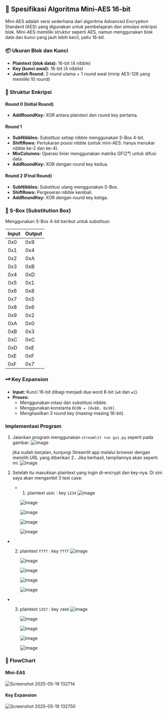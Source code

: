 ## 🔐 Spesifikasi Algoritma Mini-AES 16-bit

Mini-AES adalah versi sederhana dari algoritma Advanced Encryption Standard (AES) yang digunakan untuk pembelajaran dan simulasi enkripsi blok. Mini-AES memiliki struktur seperti AES, namun menggunakan blok data dan kunci yang jauh lebih kecil, yaitu 16-bit.

### 📦 Ukuran Blok dan Kunci
- **Plaintext (blok data):** 16-bit (4 nibble)
- **Key (kunci awal):** 16-bit (4 nibble)
- **Jumlah Round:** 2 round utama + 1 round awal (mirip AES-128 yang memiliki 10 round)

### 🔁 Struktur Enkripsi

#### Round 0 (Initial Round)
- **AddRoundKey:** XOR antara plaintext dan round key pertama.

#### Round 1
- **SubNibbles:** Substitusi setiap nibble menggunakan S-Box 4-bit.
- **ShiftRows:** Pertukaran posisi nibble (untuk mini-AES: hanya menukar nibble ke-2 dan ke-4).
- **MixColumns:** Operasi linier menggunakan matriks GF(2⁴) untuk difusi data.
- **AddRoundKey:** XOR dengan round key kedua.

#### Round 2 (Final Round)
- **SubNibbles:** Substitusi ulang menggunakan S-Box.
- **ShiftRows:** Pergeseran nibble kembali.
- **AddRoundKey:** XOR dengan round key ketiga.

### 🧠 S-Box (Substitution Box)
Menggunakan S-Box 4-bit berikut untuk substitusi:

| Input | Output |
|-------|--------|
| 0x0   | 0x9    |
| 0x1   | 0x4    |
| 0x2   | 0xA    |
| 0x3   | 0xB    |
| 0x4   | 0xD    |
| 0x5   | 0x1    |
| 0x6   | 0x8    |
| 0x7   | 0x5    |
| 0x8   | 0x6    |
| 0x9   | 0x2    |
| 0xA   | 0x0    |
| 0xB   | 0x3    |
| 0xC   | 0xC    |
| 0xD   | 0xE    |
| 0xE   | 0xF    |
| 0xF   | 0x7    |

### 🗝️ Key Expansion
- **Input:** Kunci 16-bit dibagi menjadi dua word 8-bit (`w0` dan `w1`).
- **Proses:**
  - Menggunakan rotasi dan substitusi nibble.
  - Menggunakan konstanta `RCON = [0x80, 0x30]`.
  - Menghasilkan 3 round key (masing-masing 16-bit).
 
### Implementasi Program
1. Jalankan program menggunakan
   `streamlit run gui.py`
   seperti pada gambar:
   ![image](https://github.com/user-attachments/assets/ed22531f-361a-486b-94f7-240ae41c16ee)

   jika sudah berjalan, kunjungi Streamlit app melalui browser dengan memilih URL yang diberikan
2.. Jika berhasil, tampilannya akan seperti ini:
   ![image](https://github.com/user-attachments/assets/e0798bc3-d1cb-4d97-9ea0-fe643b854440)

3. Setelah itu masukkan plaintext yang ingin di-encrypt dan key-nya. Di sini saya akan mengambil 3 test case:
   - 1. plaintext `abdc` : key `1234`
     ![image](https://github.com/user-attachments/assets/14a29565-a586-4158-bee3-9b8658286038)

     ![image](https://github.com/user-attachments/assets/49b127e4-ae97-499e-9731-58944f8bfabd)

     ![image](https://github.com/user-attachments/assets/caec700f-e527-4aa2-8f84-bc276c29e660)

     ![image](https://github.com/user-attachments/assets/69fb4d88-391f-4150-aa03-ad1a8b0e3975)

     ![image](https://github.com/user-attachments/assets/b5091c9e-ba57-4baf-af22-636f01bbcc5d)

  - 2. plaintext `ffff` : key `ffff`
       ![image](https://github.com/user-attachments/assets/6b1b756f-c018-4124-941e-e64bbc2cc55b)

       ![image](https://github.com/user-attachments/assets/7cab81ab-ac44-4bd0-a59d-3d26f2566f4d)

       ![image](https://github.com/user-attachments/assets/34ecd1ba-e248-4645-afef-dcd4d5b7a5bd)

       ![image](https://github.com/user-attachments/assets/43b2132c-953f-41c4-b68a-3b8d0971cf46)

       ![image](https://github.com/user-attachments/assets/9474ddab-da20-4719-9765-a37fec75a45b)

  - 3. plaintext `1357` : key `2468`
       ![image](https://github.com/user-attachments/assets/a6728fd3-696a-4002-b930-fe51c8756586)

       ![image](https://github.com/user-attachments/assets/39d8aef9-e885-4830-b482-eec4dceb9d04)

       ![image](https://github.com/user-attachments/assets/712cc7aa-ed91-428c-9819-006489d07c91)

       ![image](https://github.com/user-attachments/assets/8b5d1b6b-6b69-4b71-98bc-ea0228ea7c37)

       ![image](https://github.com/user-attachments/assets/ae81f246-79d4-4516-80a2-aa94eaae1ca2)
 
### 🔁 FlowChart
#### Mini-EAS
![Screenshot 2025-05-19 132714](https://github.com/user-attachments/assets/290fbdac-c090-4158-aa63-da2673ff3cb4)

#### Key Expansion
![Screenshot 2025-05-19 132750](https://github.com/user-attachments/assets/33064b2b-6277-4fbb-8357-de006befbee7)


